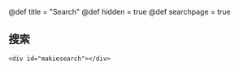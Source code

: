 @def title = "Search"
@def hidden = true
@def searchpage = true

## 搜索

```
<div id="makiesearch"></div>
```
